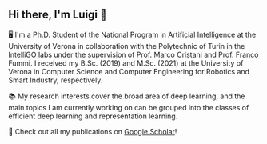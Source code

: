 ## Hi there, I'm Luigi 👋

🖥️ I'm a Ph.D. Student of the National Program in Artificial Intelligence at the University of Verona in collaboration with the Polytechnic of Turin in the IntelliGO labs under the supervision of Prof. Marco Cristani and Prof. Franco Fummi. 
I received my B.Sc. (2019) and M.Sc. (2021) at the University of Verona in Computer Science and Computer Engineering for Robotics and Smart Industry, respectively.

📚 My research interests cover the broad area of deep learning, and the main topics I am currently working on can be grouped into the classes of efficient deep learning and representation learning.

📄 Check out all my publications on [Google Scholar](https://scholar.google.com/citations?user=sVTnbPYAAAAJ&hl=en)!
